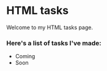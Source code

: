 # HTML tasks

Welcome to my HTML tasks page.

### Here's a list of tasks I've made:
- Coming
- Soon

